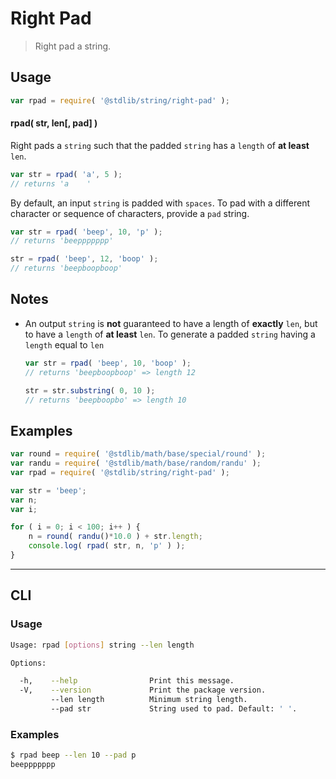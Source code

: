 # Right Pad

> Right pad a string.

<section class="usage">

## Usage

``` javascript
var rpad = require( '@stdlib/string/right-pad' );
```

#### rpad( str, len\[, pad\] )

Right pads a `string` such that the padded `string` has a `length` of __at least__ `len`.

``` javascript
var str = rpad( 'a', 5 );
// returns 'a    '
```

By default, an input `string` is padded with `spaces`. To pad with a different character or sequence of characters, provide a `pad` string.

``` javascript
var str = rpad( 'beep', 10, 'p' );
// returns 'beeppppppp'

str = rpad( 'beep', 12, 'boop' );
// returns 'beepboopboop'
```

</section>

<!-- /.usage -->


<section class="notes">

## Notes

* An output `string` is __not__ guaranteed to have a length of __exactly__ `len`, but to have a `length` of __at least__ `len`. To generate a padded `string` having a `length` equal to `len`

  ``` javascript
  var str = rpad( 'beep', 10, 'boop' );
  // returns 'beepboopboop' => length 12

  str = str.substring( 0, 10 );
  // returns 'beepboopbo' => length 10
  ```

</section>

<!-- /.notes -->


<section class="examples">

## Examples

``` javascript
var round = require( '@stdlib/math/base/special/round' );
var randu = require( '@stdlib/math/base/random/randu' );
var rpad = require( '@stdlib/string/right-pad' );

var str = 'beep';
var n;
var i;

for ( i = 0; i < 100; i++ ) {
    n = round( randu()*10.0 ) + str.length;
    console.log( rpad( str, n, 'p' ) );
}
```

</section>

<!-- /.examples -->


---

<section class="cli">

## CLI


<section class="usage">

### Usage

``` bash
Usage: rpad [options] string --len length

Options:

  -h,    --help                Print this message.
  -V,    --version             Print the package version.
         --len length          Minimum string length.
         --pad str             String used to pad. Default: ' '.
```

</section>

<!-- /.usage -->


<section class="examples">

### Examples

``` bash
$ rpad beep --len 10 --pad p
beeppppppp
```

</section>

<!-- /.examples -->

</section>

<!-- /.cli -->


<section class="links">

</section>

<!-- /.links -->

